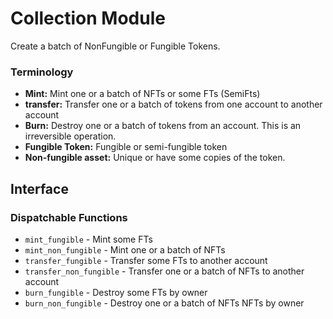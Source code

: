 # Collection Module

Create a batch of NonFungible or Fungible Tokens.

### Terminology

* **Mint:** Mint one or a batch of NFTs or some FTs (SemiFts)
* **transfer:** Transfer one or a batch of tokens from one account to another account
* **Burn:** Destroy one or a batch of tokens from an account. This is an irreversible operation.
* **Fungible Token:** Fungible or semi-fungible token
* **Non-fungible asset:** Unique or have some copies of the token.

## Interface

### Dispatchable Functions

* `mint_fungible` - Mint some FTs
* `mint_non_fungible` - Mint one or a batch of NFTs
* `transfer_fungible` - Transfer some FTs to another account
* `transfer_non_fungible` - Transfer one or a batch of NFTs to another account
* `burn_fungible` - Destroy some FTs by owner
* `burn_non_fungible` - Destroy one or a batch of NFTs NFTs by owner

[`Call`]: ./enum.Call.html
[`Config`]: ./trait.Config.html
